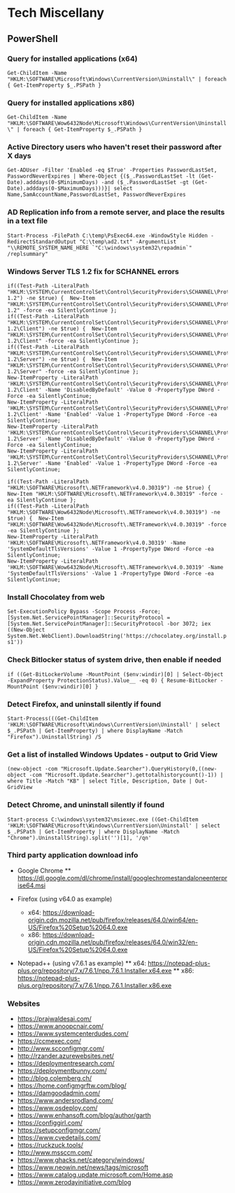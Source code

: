 # Tech Miscellany

## PowerShell
### Query for installed applications (x64)
```Get-ChildItem -Name "HKLM:\SOFTWARE\Microsoft\Windows\CurrentVersion\Uninstall\" | foreach { Get-ItemProperty $_.PSPath }```

### Query for installed applications x86)
```Get-ChildItem -Name "HKLM:\SOFTWARE\Wow6432Node\Microsoft\Windows\CurrentVersion\Uninstall\" | foreach { Get-ItemProperty $_.PSPath }```

### Active Directory users who haven't reset their password after X days
```Get-ADUser -Filter 'Enabled -eq $True' -Properties PasswordLastSet, PasswordNeverExpires | Where-Object {($_.PasswordLastSet -lt (Get-Date).adddays(0-$MinimumDays) -and ($_.PasswordLastSet -gt (Get-Date).adddays(0-$MaximumDays)))}| select Name,SamAccountName,PasswordLastSet, PasswordNeverExpires```

### AD Replication info from a remote server, and place the results in a text file
```Start-Process -FilePath C:\temp\PsExec64.exe -WindowStyle Hidden -RedirectStandardOutput "C:\temp\ad2.txt" -ArgumentList "\\REMOTE_SYSTEM_NAME_HERE `"C:\windows\system32\repadmin`" /replsummary"```

### Windows Server TLS 1.2 fix for SCHANNEL errors
```# Reg2CI (c) 2021 by Roger Zander
if((Test-Path -LiteralPath "HKLM:\SYSTEM\CurrentControlSet\Control\SecurityProviders\SCHANNEL\Protocols\TLS 1.2") -ne $true) {  New-Item "HKLM:\SYSTEM\CurrentControlSet\Control\SecurityProviders\SCHANNEL\Protocols\TLS 1.2" -force -ea SilentlyContinue };
if((Test-Path -LiteralPath "HKLM:\SYSTEM\CurrentControlSet\Control\SecurityProviders\SCHANNEL\Protocols\TLS 1.2\Client") -ne $true) {  New-Item "HKLM:\SYSTEM\CurrentControlSet\Control\SecurityProviders\SCHANNEL\Protocols\TLS 1.2\Client" -force -ea SilentlyContinue };
if((Test-Path -LiteralPath "HKLM:\SYSTEM\CurrentControlSet\Control\SecurityProviders\SCHANNEL\Protocols\TLS 1.2\Server") -ne $true) {  New-Item "HKLM:\SYSTEM\CurrentControlSet\Control\SecurityProviders\SCHANNEL\Protocols\TLS 1.2\Server" -force -ea SilentlyContinue };
New-ItemProperty -LiteralPath 'HKLM:\SYSTEM\CurrentControlSet\Control\SecurityProviders\SCHANNEL\Protocols\TLS 1.2\Client' -Name 'DisabledByDefault' -Value 0 -PropertyType DWord -Force -ea SilentlyContinue;
New-ItemProperty -LiteralPath 'HKLM:\SYSTEM\CurrentControlSet\Control\SecurityProviders\SCHANNEL\Protocols\TLS 1.2\Client' -Name 'Enabled' -Value 1 -PropertyType DWord -Force -ea SilentlyContinue;
New-ItemProperty -LiteralPath 'HKLM:\SYSTEM\CurrentControlSet\Control\SecurityProviders\SCHANNEL\Protocols\TLS 1.2\Server' -Name 'DisabledByDefault' -Value 0 -PropertyType DWord -Force -ea SilentlyContinue;
New-ItemProperty -LiteralPath 'HKLM:\SYSTEM\CurrentControlSet\Control\SecurityProviders\SCHANNEL\Protocols\TLS 1.2\Server' -Name 'Enabled' -Value 1 -PropertyType DWord -Force -ea SilentlyContinue;

if((Test-Path -LiteralPath "HKLM:\SOFTWARE\Microsoft\.NETFramework\v4.0.30319") -ne $true) {  New-Item "HKLM:\SOFTWARE\Microsoft\.NETFramework\v4.0.30319" -force -ea SilentlyContinue };
if((Test-Path -LiteralPath "HKLM:\SOFTWARE\Wow6432Node\Microsoft\.NETFramework\v4.0.30319") -ne $true) {  New-Item "HKLM:\SOFTWARE\Wow6432Node\Microsoft\.NETFramework\v4.0.30319" -force -ea SilentlyContinue };
New-ItemProperty -LiteralPath 'HKLM:\SOFTWARE\Microsoft\.NETFramework\v4.0.30319' -Name 'SystemDefaultTlsVersions' -Value 1 -PropertyType DWord -Force -ea SilentlyContinue;
New-ItemProperty -LiteralPath 'HKLM:\SOFTWARE\Wow6432Node\Microsoft\.NETFramework\v4.0.30319' -Name 'SystemDefaultTlsVersions' -Value 1 -PropertyType DWord -Force -ea SilentlyContinue;
```

### Install Chocolatey from web
```Set-ExecutionPolicy Bypass -Scope Process -Force; [System.Net.ServicePointManager]::SecurityProtocol = [System.Net.ServicePointManager]::SecurityProtocol -bor 3072; iex ((New-Object System.Net.WebClient).DownloadString('https://chocolatey.org/install.ps1'))```

### Check Bitlocker status of system drive, then enable if needed
```if ((Get-BitLockerVolume -MountPoint ($env:windir)[0] | Select-Object -ExpandProperty ProtectionStatus).Value__ -eq 0) { Resume-BitLocker -MountPoint ($env:windir)[0] }```

### Detect Firefox, and uninstall silently if found
```Start-Process(((Get-ChildItem 'HKLM:\SOFTWARE\Microsoft\Windows\CurrentVersion\Uninstall' | select $_.PSPath | Get-ItemProperty) | where DisplayName -Match "Firefox").UninstallString) /S```

### Get a list of installed Windows Updates - output to Grid View
```(new-object -com "Microsoft.Update.Searcher").QueryHistory(0,((new-object -com "Microsoft.Update.Searcher").gettotalhistorycount()-1)) | where Title -Match "KB" | select Title, Description, Date | Out-GridView```

### Detect Chrome, and uninstall silently if found
```Start-process C:\windows\system32\msiexec.exe ((Get-ChildItem 'HKLM:\SOFTWARE\Microsoft\Windows\CurrentVersion\Uninstall' | select $_.PSPath | Get-ItemProperty | where DisplayName -Match "Chrome").UninstallString).split('')[1], '/qn'```

### Third party application download info
* Google Chrome
** https://dl.google.com/dl/chrome/install/googlechromestandaloneenterprise64.msi 

* Firefox (using v64.0 as example)
  * x64: https://download-origin.cdn.mozilla.net/pub/firefox/releases/64.0/win64/en-US/Firefox%20Setup%2064.0.exe
  * x86: https://download-origin.cdn.mozilla.net/pub/firefox/releases/64.0/win32/en-US/Firefox%20Setup%2064.0.exe 

* Notepad++ (using v7.6.1 as example)
** x64: https://notepad-plus-plus.org/repository/7.x/7.6.1/npp.7.6.1.Installer.x64.exe
** x86: https://notepad-plus-plus.org/repository/7.x/7.6.1/npp.7.6.1.Installer.x86.exe

### Websites
* https://prajwaldesai.com/
* https://www.anoopcnair.com/
* https://www.systemcenterdudes.com/
* https://ccmexec.com/
* http://www.scconfigmgr.com/
* http://rzander.azurewebsites.net/
* https://deploymentresearch.com/
* https://deploymentbunny.com/
* http://blog.colemberg.ch/
* https://home.configmgrftw.com/blog/
* https://damgoodadmin.com/
* https://www.andersrodland.com/
* https://www.osdeploy.com/
* https://www.enhansoft.com/blog/author/garth
* https://configgirl.com/
* https://setupconfigmgr.com/
* https://www.cvedetails.com/
* https://ruckzuck.tools/
* http://www.mssccm.com/
* https://www.ghacks.net/category/windows/
* https://www.neowin.net/news/tags/microsoft
* https://www.catalog.update.microsoft.com/Home.asp
* https://www.zerodayinitiative.com/blog
